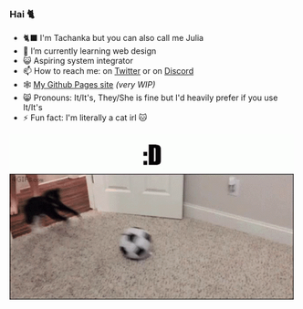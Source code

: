 ### Hai 🐈


- 🐈‍⬛ I'm Tachanka but you can also call me Julia
- 🌱 I’m currently learning web design
- 😺 Aspiring system integrator
- 📫 How to reach me: on [Twitter](https://twitter.com/TachankaKity) or on [Discord](https://discordapp.com/users/266933082106363905)
- 🕸️ [My Github Pages site](https://tachankathekity.github.io/main.html) *(very WIP)*
- 😸 Pronouns: It/It's, They/She is fine but I'd heavily prefer if you use It/It's
- ⚡ Fun fact: I'm literally a cat irl 🐱

 ![Gif of a cat playing with a ball with the caption ":D"](/assets/gifs/meow.gif)
